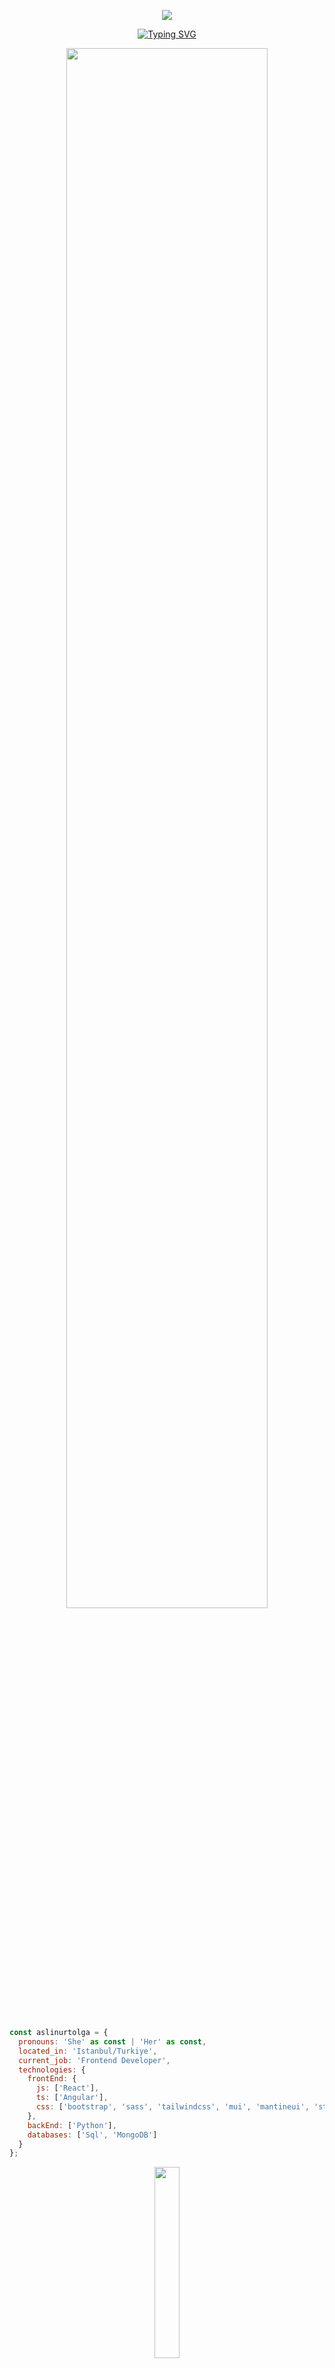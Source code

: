 <p align="center">
  <img src="https://capsule-render.vercel.app/api?type=waving&color=gradient&text=Hello!&height=100&section=header"/>
</p>

 <div align="center">
  
[![Typing SVG](https://readme-typing-svg.demolab.com?font=Roboto+Condensed&weight=600&size=21&pause=1000&color=F7AE22&center=true&vCenter=true&width=435&lines=%F0%9F%8C%99+I'm+Aslinur+%F0%9F%9A%80+Frontend+Developer)](https://git.io/typing-svg)
  
</div>


  <div align="center">
<img src="https://media.giphy.com/media/Wn74RUT0vjnoU98Hnt/giphy.gif" align="center" style="width: 80%" />
</div>

<br>
<br>

```javascript
const aslinurtolga = {
  pronouns: 'She' as const | 'Her' as const,
  located_in: 'Istanbul/Turkiye',
  current_job: 'Frontend Developer',
  technologies: {
    frontEnd: {
      js: ['React'],
      ts: ['Angular'],
      css: ['bootstrap', 'sass', 'tailwindcss', 'mui', 'mantineui', 'styled-component']
    },
    backEnd: ['Python'],
    databases: ['Sql', 'MongoDB']
  }
};

```
<div align="center">
  <img src= "https://i.pinimg.com/564x/81/5a/64/815a6438c918f4b96a39e5725637c495.jpg"  align="center" style="width: 28%" />
  <div/>
<br/>

## My Skill Set  
<table align="center"><tr><td valign="top" width="33%" align="center" >
  
### Frontend  
<div align="center">  
<a href="https://reactjs.org/" target="_blank"><img style="margin: 10px" src="https://profilinator.rishav.dev/skills-assets/react-original-wordmark.svg" alt="React" height="50" /></a>  
<a href="https://getbootstrap.com/docs/3.4/javascript/" target="_blank"><img style="margin: 10px" src="https://profilinator.rishav.dev/skills-assets/bootstrap-plain.svg" alt="Bootstrap" height="50" /></a>  
<a href="https://www.w3schools.com/css/" target="_blank"><img style="margin: 10px" src="https://profilinator.rishav.dev/skills-assets/css3-original-wordmark.svg" alt="CSS3" height="50" /></a>  
<a href="https://en.wikipedia.org/wiki/HTML5" target="_blank"><img style="margin: 10px" src="https://profilinator.rishav.dev/skills-assets/html5-original-wordmark.svg" alt="HTML5" height="50" /></a>  
<a href="https://www.javascript.com/" target="_blank"><img style="margin: 10px" src="https://profilinator.rishav.dev/skills-assets/javascript-original.svg" alt="JavaScript" height="50" /></a>  
<a href="https://sass-lang.com/" target="_blank"><img style="margin: 10px" src="https://profilinator.rishav.dev/skills-assets/sass-original.svg" alt="Sass" height="50" /></a>  
<a href="https://redux.js.org/" target="_blank"><img style="margin: 10px" src="https://profilinator.rishav.dev/skills-assets/redux-original.svg" alt="Redux" height="50" /></a>  
<a href="https://www.jestjs.io/" target="_blank"><img style="margin: 10px" src="https://profilinator.rishav.dev/skills-assets/jest.svg" alt="Jest" height="50" /></a>  
</div>
</td><td valign="top" width="33%" align="center">


### Backend  
<div align="center">  
<a href="https://www.python.org/" target="_blank"><img style="margin: 10px" src="https://profilinator.rishav.dev/skills-assets/python-original.svg" alt="Python" height="50" /></a>  
<a href="https://www.djangoproject.com/" target="_blank"><img style="margin: 10px" src="https://profilinator.rishav.dev/skills-assets/django-original.svg" alt="Django" height="50" /></a>  
</div>

</td><td valign="top" width="33%" align="center">


### DevOps  
<div align="center">  
<a href="https://www.linux.org/" target="_blank"><img style="margin: 10px" src="https://profilinator.rishav.dev/skills-assets/linux-original.svg" alt="Linux" height="50" /></a>  
<a href="https://github.com/" target="_blank"><img style="margin: 10px" src="https://profilinator.rishav.dev/skills-assets/git-scm-icon.svg" alt="Git" height="50" /></a>  
<a href="https://www.gnu.org/software/bash/" target="_blank"><img style="margin: 10px" src="https://profilinator.rishav.dev/skills-assets/gnu_bash-icon.svg" alt="Bash" height="50" /></a>  
</div>

</td></tr></table>  

<br/>  


## Connect with me  
<p align="center">
<a href="https://www.linkedin.com/in/aslinurtolga/">
  <img height="50" src="https://user-images.githubusercontent.com/46517096/166973395-19676cd8-f8ec-4abf-83ff-da8243505b82.png"/>
</a>
<a href="https://twitter.com/aslinurtolga">
  <img height="50" src="https://user-images.githubusercontent.com/46517096/166974271-91dfa250-d70b-4cb9-8707-f1bda1b708c3.png"/>
</a>
</p>  
  

<br/>  


## Github Stats  

<div align="center">
  <a href="https://github.com/aslinurtolga">
  <img height="180em" src="https://github-readme-stats.vercel.app/api?username=aslinurtolga&theme=nightowl&hide_border=true&include_all_commits=false&count_private=true"/>
    <img height="180em" src="https://github-readme-streak-stats.herokuapp.com/?user=aslinurtolga&theme=nightowl&hide_border=true" />
  <img height="180em" src="https://github-readme-stats.vercel.app/api/top-langs/?username=aslinurtolga&theme=nightowl&hide_border=true&include_all_commits=false&count_private=true&layout=compact"/>
</div>




<br/>  

<div align="center">
<img src="https://komarev.com/ghpvc/?username=aslinurtolga&&style=flat-square" align="center" />
</div>  
  

<br/>  


<br />

----

